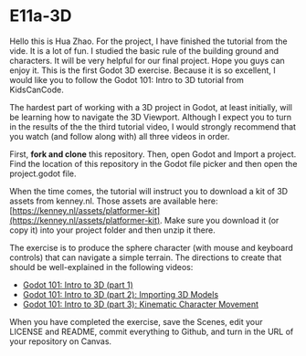 # E11a-3D

Hello this is Hua Zhao. For the project, I have finished the tutorial from the vide. It is a lot of fun. I studied the basic rule of the building ground and characters.
It will be very helpful for our final project. Hope you guys can enjoy it.
This is the first Godot 3D exercise. Because it is so excellent, I would like you to follow the Godot 101: Intro to 3D tutorial from KidsCanCode.

The hardest part of working with a 3D project in Godot, at least initially, will be learning how to navigate the 3D Viewport. Although I expect you to turn in the results of the the third tutorial video, I would strongly recommend that you watch (and follow along with) all three videos in order.

First, **fork and clone** this repository. Then, open Godot and Import a project. Find the location of this repository in the Godot file picker and then open the project.godot file.

When the time comes, the tutorial will instruct you to download a kit of 3D assets from kenney.nl. Those assets are available here: [https://kenney.nl/assets/platformer-kit](https://kenney.nl/assets/platformer-kit). Make sure you download it (or copy it) into your project folder and then unzip it there.

The exercise is to produce the sphere character (with mouse and keyboard controls) that can navigate a simple terrain. The directions to create that should be well-explained in the following videos:

 * [Godot 101: Intro to 3D (part 1)](https://www.youtube.com/watch?v=SQ7soQ-N-eQ)
 * [Godot 101: Intro to 3D (part 2): Importing 3D Models](https://www.youtube.com/watch?v=3lWro1V0klY)
 * [Godot 101: Intro to 3D (part 3): Kinematic Character Movement](https://www.youtube.com/watch?v=ickZ_Genr7A)
 
 When you have completed the exercise, save the Scenes, edit your LICENSE and README, commit everything to Github, and turn in the URL of your repository on Canvas.